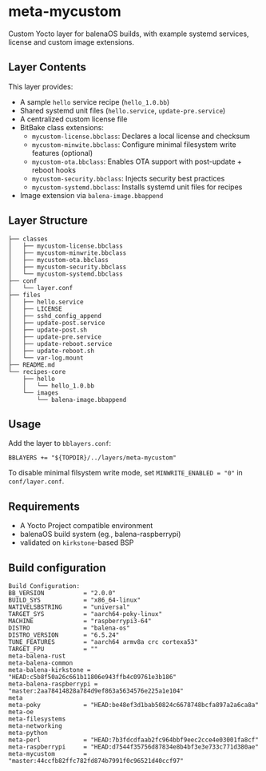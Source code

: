 # meta-mycustom

Custom Yocto layer for balenaOS builds, with example systemd services, license  and custom image extensions.

## Layer Contents

This layer provides:

- A sample `hello` service recipe (`hello_1.0.bb`)
- Shared systemd unit files (`hello.service`, `update-pre.service`)
- A centralized custom license file
- BitBake class extensions:
  - `mycustom-license.bbclass`: Declares a local license and checksum
  - `mycustom-minwite.bbclass`: Configure minimal filesystem write features (optional)
  - `mycustom-ota.bbclass`: Enables OTA support with post-update + reboot hooks
  - `mycustom-security.bbclass`: Injects security best practices
  - `mycustom-systemd.bbclass`: Installs systemd unit files for recipes
- Image extension via `balena-image.bbappend`

## Layer Structure
```
├── classes
│   ├── mycustom-license.bbclass
│   ├── mycustom-minwrite.bbclass
│   ├── mycustom-ota.bbclass
│   ├── mycustom-security.bbclass
│   └── mycustom-systemd.bbclass
├── conf
│   └── layer.conf
├── files
│   ├── hello.service
│   ├── LICENSE
│   ├── sshd_config_append
│   ├── update-post.service
│   ├── update-post.sh
│   ├── update-pre.service
│   ├── update-reboot.service
│   ├── update-reboot.sh
│   └── var-log.mount
├── README.md
└── recipes-core
    ├── hello
    │   └── hello_1.0.bb
    └── images
        └── balena-image.bbappend
```

## Usage
Add the layer to `bblayers.conf`:
```
BBLAYERS += "${TOPDIR}/../layers/meta-mycustom"
```

To disable minimal filsystem write mode, set `MINWRITE_ENABLED = "0"` in `conf/layer.conf`.
 
## Requirements
- A Yocto Project compatible environment
- balenaOS build system (eg., balena-raspberrypi)
- validated on `kirkstone`-based BSP

## Build configuration

```
Build Configuration:
BB_VERSION           = "2.0.0"
BUILD_SYS            = "x86_64-linux"
NATIVELSBSTRING      = "universal"
TARGET_SYS           = "aarch64-poky-linux"
MACHINE              = "raspberrypi3-64"
DISTRO               = "balena-os"
DISTRO_VERSION       = "6.5.24"
TUNE_FEATURES        = "aarch64 armv8a crc cortexa53"
TARGET_FPU           = ""
meta-balena-rust     
meta-balena-common   
meta-balena-kirkstone = "HEAD:c5b8f50a26c661b11806e943ffb4c09761e3b186"
meta-balena-raspberrypi = "master:2aa78414828a784d9ef863a5634576e225a1e104"
meta                 
meta-poky            = "HEAD:be48ef3d1bab50824c6678748bcfa897a2a6ca8a"
meta-oe              
meta-filesystems     
meta-networking      
meta-python          
meta-perl            = "HEAD:7b3fdcdfaab2fc964bbf9eec2cce4e03001fa8cf"
meta-raspberrypi     = "HEAD:d7544f35756d87834e8b4bf3e3e733c771d380ae"
meta-mycustom        = "master:44ccfb82ffc782fd874b7991f0c96521d40ccf97"
```
